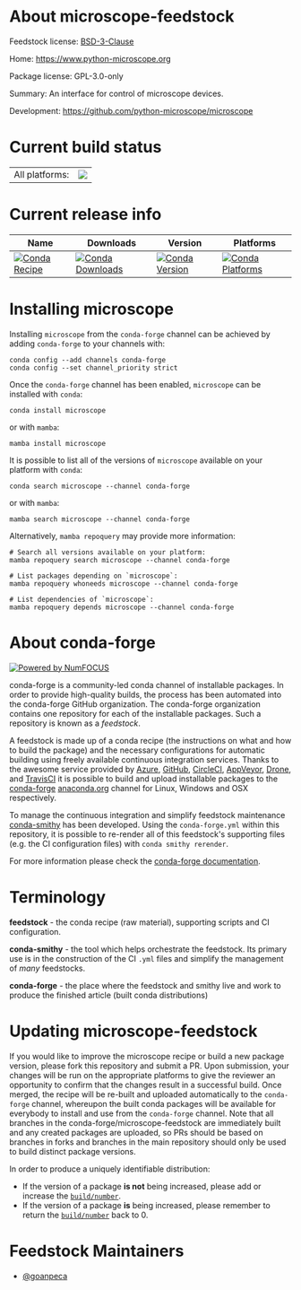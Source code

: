 About microscope-feedstock
==========================

Feedstock license: [BSD-3-Clause](https://github.com/conda-forge/microscope-feedstock/blob/main/LICENSE.txt)

Home: https://www.python-microscope.org

Package license: GPL-3.0-only

Summary: An interface for control of microscope devices.

Development: https://github.com/python-microscope/microscope

Current build status
====================


<table><tr><td>All platforms:</td>
    <td>
      <a href="https://dev.azure.com/conda-forge/feedstock-builds/_build/latest?definitionId=15472&branchName=main">
        <img src="https://dev.azure.com/conda-forge/feedstock-builds/_apis/build/status/microscope-feedstock?branchName=main">
      </a>
    </td>
  </tr>
</table>

Current release info
====================

| Name | Downloads | Version | Platforms |
| --- | --- | --- | --- |
| [![Conda Recipe](https://img.shields.io/badge/recipe-microscope-green.svg)](https://anaconda.org/conda-forge/microscope) | [![Conda Downloads](https://img.shields.io/conda/dn/conda-forge/microscope.svg)](https://anaconda.org/conda-forge/microscope) | [![Conda Version](https://img.shields.io/conda/vn/conda-forge/microscope.svg)](https://anaconda.org/conda-forge/microscope) | [![Conda Platforms](https://img.shields.io/conda/pn/conda-forge/microscope.svg)](https://anaconda.org/conda-forge/microscope) |

Installing microscope
=====================

Installing `microscope` from the `conda-forge` channel can be achieved by adding `conda-forge` to your channels with:

```
conda config --add channels conda-forge
conda config --set channel_priority strict
```

Once the `conda-forge` channel has been enabled, `microscope` can be installed with `conda`:

```
conda install microscope
```

or with `mamba`:

```
mamba install microscope
```

It is possible to list all of the versions of `microscope` available on your platform with `conda`:

```
conda search microscope --channel conda-forge
```

or with `mamba`:

```
mamba search microscope --channel conda-forge
```

Alternatively, `mamba repoquery` may provide more information:

```
# Search all versions available on your platform:
mamba repoquery search microscope --channel conda-forge

# List packages depending on `microscope`:
mamba repoquery whoneeds microscope --channel conda-forge

# List dependencies of `microscope`:
mamba repoquery depends microscope --channel conda-forge
```


About conda-forge
=================

[![Powered by
NumFOCUS](https://img.shields.io/badge/powered%20by-NumFOCUS-orange.svg?style=flat&colorA=E1523D&colorB=007D8A)](https://numfocus.org)

conda-forge is a community-led conda channel of installable packages.
In order to provide high-quality builds, the process has been automated into the
conda-forge GitHub organization. The conda-forge organization contains one repository
for each of the installable packages. Such a repository is known as a *feedstock*.

A feedstock is made up of a conda recipe (the instructions on what and how to build
the package) and the necessary configurations for automatic building using freely
available continuous integration services. Thanks to the awesome service provided by
[Azure](https://azure.microsoft.com/en-us/services/devops/), [GitHub](https://github.com/),
[CircleCI](https://circleci.com/), [AppVeyor](https://www.appveyor.com/),
[Drone](https://cloud.drone.io/welcome), and [TravisCI](https://travis-ci.com/)
it is possible to build and upload installable packages to the
[conda-forge](https://anaconda.org/conda-forge) [anaconda.org](https://anaconda.org/)
channel for Linux, Windows and OSX respectively.

To manage the continuous integration and simplify feedstock maintenance
[conda-smithy](https://github.com/conda-forge/conda-smithy) has been developed.
Using the ``conda-forge.yml`` within this repository, it is possible to re-render all of
this feedstock's supporting files (e.g. the CI configuration files) with ``conda smithy rerender``.

For more information please check the [conda-forge documentation](https://conda-forge.org/docs/).

Terminology
===========

**feedstock** - the conda recipe (raw material), supporting scripts and CI configuration.

**conda-smithy** - the tool which helps orchestrate the feedstock.
                   Its primary use is in the construction of the CI ``.yml`` files
                   and simplify the management of *many* feedstocks.

**conda-forge** - the place where the feedstock and smithy live and work to
                  produce the finished article (built conda distributions)


Updating microscope-feedstock
=============================

If you would like to improve the microscope recipe or build a new
package version, please fork this repository and submit a PR. Upon submission,
your changes will be run on the appropriate platforms to give the reviewer an
opportunity to confirm that the changes result in a successful build. Once
merged, the recipe will be re-built and uploaded automatically to the
`conda-forge` channel, whereupon the built conda packages will be available for
everybody to install and use from the `conda-forge` channel.
Note that all branches in the conda-forge/microscope-feedstock are
immediately built and any created packages are uploaded, so PRs should be based
on branches in forks and branches in the main repository should only be used to
build distinct package versions.

In order to produce a uniquely identifiable distribution:
 * If the version of a package **is not** being increased, please add or increase
   the [``build/number``](https://docs.conda.io/projects/conda-build/en/latest/resources/define-metadata.html#build-number-and-string).
 * If the version of a package **is** being increased, please remember to return
   the [``build/number``](https://docs.conda.io/projects/conda-build/en/latest/resources/define-metadata.html#build-number-and-string)
   back to 0.

Feedstock Maintainers
=====================

* [@goanpeca](https://github.com/goanpeca/)

